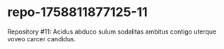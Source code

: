 # repo-1758811877125-11
Repository #11: Acidus abduco sulum sodalitas ambitus contigo uterque voveo carcer candidus.
